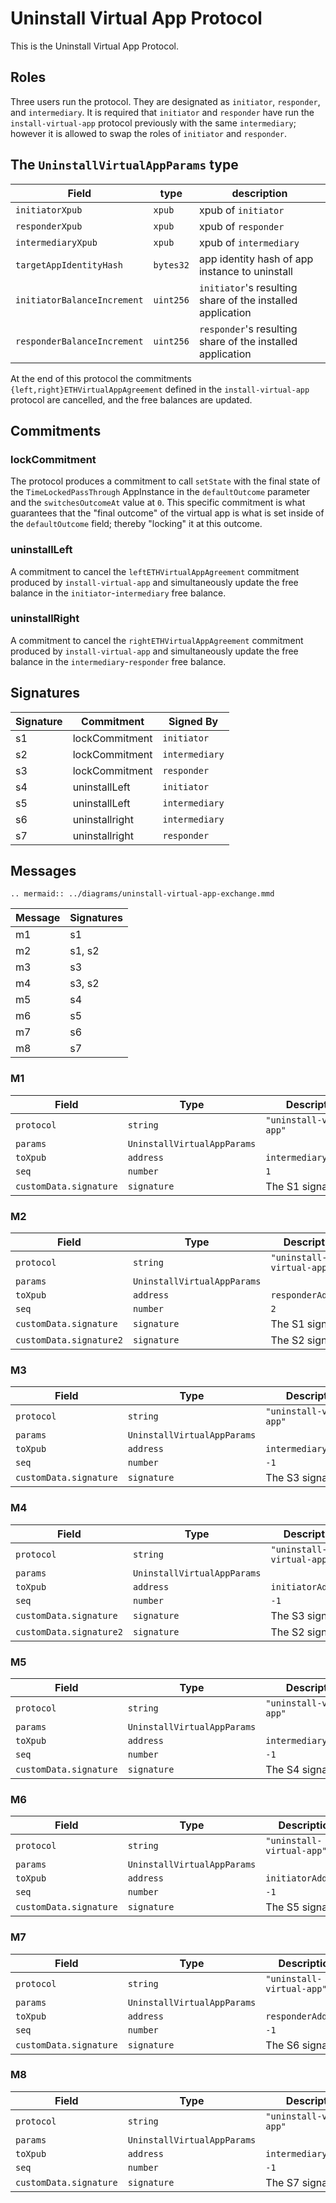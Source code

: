 # Uninstall Virtual App Protocol

This is the Uninstall Virtual App Protocol.

## Roles

Three users run the protocol. They are designated as `initiator`, `responder`, and `intermediary`. It is required that `initiator` and `responder` have run the `install-virtual-app` protocol previously with the same `intermediary`; however it is allowed to swap the roles of `initiator` and `responder`.

## The `UninstallVirtualAppParams` type

|            Field            |   type    |                        description                         |
| --------------------------- | --------- | ---------------------------------------------------------- |
| `initiatorXpub`             | `xpub`    | xpub of `initiator`                                        |
| `responderXpub`             | `xpub`    | xpub of `responder`                                        |
| `intermediaryXpub`          | `xpub`    | xpub of `intermediary`                                     |
| `targetAppIdentityHash`     | `bytes32` | app identity hash of app instance to uninstall             |
| `initiatorBalanceIncrement` | `uint256` | `initiator`'s resulting share of the installed application |
| `responderBalanceIncrement` | `uint256` | `responder`'s resulting share of the installed application |

At the end of this protocol the commitments `{left,right}ETHVirtualAppAgreement` defined in the `install-virtual-app` protocol are cancelled, and the free balances are updated.

## Commitments

### lockCommitment

The protocol produces a commitment to call `setState` with the final state of the `TimeLockedPassThrough` AppInstance in the `defaultOutcome` parameter and the `switchesOutcomeAt` value at `0`. This specific commitment is what guarantees that the "final outcome" of the virtual app is what is set inside of the `defaultOutcome` field; thereby "locking" it at this outcome.

### uninstallLeft

A commitment to cancel the `leftETHVirtualAppAgreement` commitment produced by `install-virtual-app` and simultaneously update the free balance in the `initiator`-`intermediary` free balance.

### uninstallRight

A commitment to cancel the `rightETHVirtualAppAgreement` commitment produced by `install-virtual-app` and simultaneously update the free balance in the `intermediary`-`responder` free balance.

## Signatures

| Signature |   Commitment   |   Signed By    |
| --------- | -------------- | -------------- |
| s1        | lockCommitment | `initiator`    |
| s2        | lockCommitment | `intermediary` |
| s3        | lockCommitment | `responder`    |
| s4        | uninstallLeft  | `initiator`    |
| s5        | uninstallLeft  | `intermediary` |
| s6        | uninstallright | `intermediary` |
| s7        | uninstallright | `responder`    |

## Messages

```eval_rst
.. mermaid:: ../diagrams/uninstall-virtual-app-exchange.mmd
```

| Message | Signatures |
| ------- | ---------- |
| m1      | s1         |
| m2      | s1, s2     |
| m3      | s3         |
| m4      | s3, s2     |
| m5      | s4         |
| m6      | s5         |
| m7      | s6         |
| m8      | s7         |

### M1

|         Field          |            Type             |        Description        |
| ---------------------- | --------------------------- | ------------------------- |
| `protocol`             | `string`                    | `"uninstall-virtual-app"` |
| `params`               | `UninstallVirtualAppParams` |                           |
| `toXpub`               | `address`                   | `intermediaryAddress`     |
| `seq`                  | `number`                    | `1`                       |
| `customData.signature` | `signature`                 | The S1 signature          |

### M2

|          Field          |            Type             |        Description        |
| ----------------------- | --------------------------- | ------------------------- |
| `protocol`              | `string`                    | `"uninstall-virtual-app"` |
| `params`                | `UninstallVirtualAppParams` |                           |
| `toXpub`                | `address`                   | `responderAddress`        |
| `seq`                   | `number`                    | `2`                       |
| `customData.signature`  | `signature`                 | The S1 signature          |
| `customData.signature2` | `signature`                 | The S2 signature          |

### M3

|         Field          |            Type             |        Description        |
| ---------------------- | --------------------------- | ------------------------- |
| `protocol`             | `string`                    | `"uninstall-virtual-app"` |
| `params`               | `UninstallVirtualAppParams` |                           |
| `toXpub`               | `address`                   | `intermediaryAddress`     |
| `seq`                  | `number`                    | `-1`                      |
| `customData.signature` | `signature`                 | The S3 signature          |

### M4

|          Field          |            Type             |        Description        |
| ----------------------- | --------------------------- | ------------------------- |
| `protocol`              | `string`                    | `"uninstall-virtual-app"` |
| `params`                | `UninstallVirtualAppParams` |                           |
| `toXpub`                | `address`                   | `initiatorAddress`        |
| `seq`                   | `number`                    | `-1`                      |
| `customData.signature`  | `signature`                 | The S3 signature          |
| `customData.signature2` | `signature`                 | The S2 signature          |

### M5

|         Field          |            Type             |        Description        |
| ---------------------- | --------------------------- | ------------------------- |
| `protocol`             | `string`                    | `"uninstall-virtual-app"` |
| `params`               | `UninstallVirtualAppParams` |                           |
| `toXpub`               | `address`                   | `intermediaryAddress`     |
| `seq`                  | `number`                    | `-1`                      |
| `customData.signature` | `signature`                 | The S4 signature          |

### M6

|         Field          |            Type             |        Description        |
| ---------------------- | --------------------------- | ------------------------- |
| `protocol`             | `string`                    | `"uninstall-virtual-app"` |
| `params`               | `UninstallVirtualAppParams` |                           |
| `toXpub`               | `address`                   | `initiatorAddress`        |
| `seq`                  | `number`                    | `-1`                      |
| `customData.signature` | `signature`                 | The S5 signature          |

### M7

|         Field          |            Type             |        Description        |
| ---------------------- | --------------------------- | ------------------------- |
| `protocol`             | `string`                    | `"uninstall-virtual-app"` |
| `params`               | `UninstallVirtualAppParams` |                           |
| `toXpub`               | `address`                   | `responderAddress`        |
| `seq`                  | `number`                    | `-1`                      |
| `customData.signature` | `signature`                 | The S6 signature          |

### M8

|         Field          |            Type             |        Description        |
| ---------------------- | --------------------------- | ------------------------- |
| `protocol`             | `string`                    | `"uninstall-virtual-app"` |
| `params`               | `UninstallVirtualAppParams` |                           |
| `toXpub`               | `address`                   | `intermediaryAddress`     |
| `seq`                  | `number`                    | `-1`                      |
| `customData.signature` | `signature`                 | The S7 signature          |
